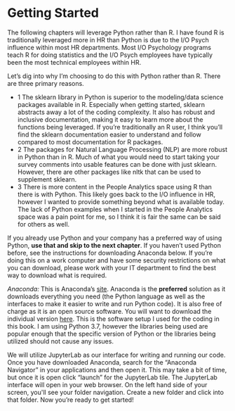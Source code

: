 # Getting Started

The following chapters will leverage Python rather than R.  I have found R is traditionally leveraged more in HR than Python is due to the I/O Psych influence within most HR departments.  Most I/O Psychology programs teach R for doing statistics and the I/O Psych employees have typically been the most technical employees within HR.

Let’s dig into why I’m choosing to do this with Python rather than R.  There are three primary reasons.  
* 1 The sklearn library in Python is superior to the modeling/data science packages available in R.  Especially when getting started, sklearn abstracts away a lot of the coding complexity.  It also has robust and inclusive documentation, making it easy to learn more about the functions being leveraged.  If you’re traditionally an R user, I think you’ll find the sklearn documentation easier to understand and follow compared to most documentation for R packages.
* 2 The packages for Natural Language Processing (NLP) are more robust in Python than in R.  Much of what you would need to start taking your survey comments into usable features can be done with just sklearn.  However, there are other packages like nltk that can be used to supplement sklearn.
* 3 There is more content in the People Analytics space using R than there is with Python.  This likely goes back to the I/O influence in HR, however I wanted to provide something beyond what is available today.  The lack of Python examples when I started in the People Analytics space was a pain point for me, so I think it is fair the same can be said for others as well.

If you already use Python and your company has a preferred way of using Python, **use that and skip to the next chapter**.  If you haven’t used Python before, see the instructions for downloading Anaconda below.  If you’re doing this on a work computer and have some security restrictions on what you can download, please work with your IT department to find the best way to download what is required.

*Anaconda:* This is Anaconda’s [site](https://www.anaconda.com/). Anaconda is the **preferred** solution as it downloads everything you need (the Python language as well as the interfaces to make it easier to write and run Python code).  It is also free of charge as it is an open source software.  You will want to download the individual version [here]( https://www.anaconda.com/products/individual).  This is the software setup I used for the coding in this book.  I am using Python 3.7, however the libraries being used are popular enough that the specific version of Python or the libraries being utilized should not cause any issues.

We will utilize JupyterLab as our interface for writing and running our code.  Once you have downloaded Anaconda, search for the “Anaconda Navigator” in your applications and then open it.  This may take a bit of time, but once it is open click “launch” for the JupyterLab tile.  The JupyterLab interface will open in your web browser.  On the left hand side of your screen, you'll see your folder navigation.  Create a new folder and click into that folder. Now you’re ready to get started!
